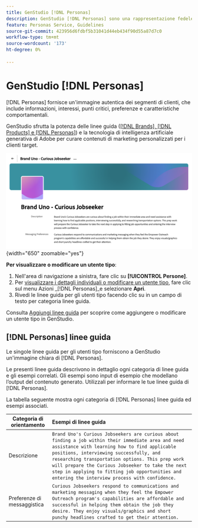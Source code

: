 ```yaml
---
title: GenStudio [!DNL Personas]
description: GenStudio [!DNL Personas] sono una rappresentazione fedele dei segmenti di clienti, che ne acquisisce interessi, punti critici, preferenze e caratteristiche comportamentali.
feature: Personas Service, Guidelines
source-git-commit: 423956d6fdbf5b31041d44eb434f90d55a87d7c0
workflow-type: tm+mt
source-wordcount: '173'
ht-degree: 0%

---
```



# GenStudio [!DNL Personas]

[!DNL Personas] fornisce un&#39;immagine autentica dei segmenti di clienti, che include informazioni, interessi, punti critici, preferenze e caratteristiche comportamentali.

GenStudio sfrutta la potenza delle linee guida ([[!DNL Brands], [!DNL Products] e [!DNL Personas]](overview.md)) e la tecnologia di intelligenza artificiale generativa di Adobe per curare contenuti di marketing personalizzati per i clienti target&#x200B;.

![[!DNL Personas] linee guida in GenStudio](/help/assets/personas-guidelines.png){width="650" zoomable="yes"}

**Per visualizzare o modificare un utente tipo**:

1. Nell&#39;area di navigazione a sinistra, fare clic su **[!UICONTROL Persone]**.
1. Per [visualizzare i dettagli individuali o modificare un utente tipo](add-guidelines.md#manage-personas), fare clic sul menu Azioni _[!DNL Personas]_e selezionare **Apri**.
1. Rivedi le linee guida per gli utenti tipo facendo clic su in un campo di testo per categoria linee guida.

Consulta [Aggiungi linee guida](add-guidelines.md) per scoprire come aggiungere o modificare un utente tipo in GenStudio.

## [!DNL Personas] linee guida

Le singole linee guida per gli utenti tipo forniscono a GenStudio un&#39;immagine chiara di [!DNL Personas].

Le presenti linee guida descrivono in dettaglio ogni categoria di linee guida e gli esempi correlati. Gli esempi sono input di esempio che modellano l’output del contenuto generato. Utilizzali per informare le tue linee guida di [!DNL Personas].

La tabella seguente mostra ogni categoria di [!DNL Personas] linee guida ed esempi associati.

| Categoria di orientamento | Esempi di linee guida |
| ------------------| :---------- |
| Descrizione | `Brand Uno's Curious Jobseekers are curious about finding a job within their immediate area and need assistance with learning how to find applicable positions, interviewing successfully, and researching transportation options. This prep work will prepare the Curious Jobseeker to take the next step in applying to fitting job opportunities and entering the interview process with confidence.` |
| Preferenze di messaggistica | `Curious Jobseekers respond to communications and marketing messaging when they feel the Empower Outreach program's capabilities are affordable and successful in helping them obtain the job they desire. They enjoy visuals/graphics and short punchy headlines crafted to get their attention.` |
